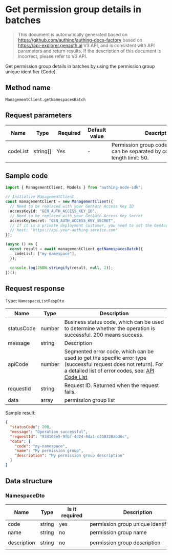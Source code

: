 # Get permission group details in batches

<!--
Warning⚠️:
Do not modify this document directly,
https://github.com/Authing/authing-docs-factory
Use this project to generate
-->

<LastUpdated />

> This document is automatically generated based on https://github.com/authing/authing-docs-factory based on https://api-explorer.genauth.ai V3 API, and is consistent with API parameters and return results. If the description of this document is incorrect, please refer to V3 API.

Get permission group details in batches by using the permission group unique identifier (Code).

## Method name

`ManagementClient.getNamespacesBatch`

## Request parameters

| Name     | Type     | <div style="width:80px">Required</div> | <div style="width:60px">Default value</div> | <div style="width:300px">Description</div>                                             | <div style="width:200px">Sample value</div> |
| -------- | -------- | -------------------------------------- | ------------------------------------------- | -------------------------------------------------------------------------------------- | ------------------------------------------- |
| codeList | string[] | Yes                                    | -                                           | Permission group code list, batches can be separated by commas Array length limit: 50. | `code1,code2`                               |

## Sample code

```ts
import { ManagementClient, Models } from "authing-node-sdk";

// Initialize ManagementClient
const managementClient = new ManagementClient({
  // Need to be replaced with your GenAuth Access Key ID
  accessKeyId: "GEN_AUTH_ACCESS_KEY_ID",
  // Need to be replaced with your GenAuth Access Key Secret
  accessKeySecret: "GEN_AUTH_ACCESS_KEY_SECRET",
  // If it is a private deployment customer, you need to set the GenAuth service domain name
  // host: 'https://api.your-authing-service.com'
});

(async () => {
  const result = await managementClient.getNamespacesBatch({
    codeList: ["my-namespace"],
  });

  console.log(JSON.stringify(result, null, 2));
})();
```

## Request response

Type: `NamespaceListRespDto`

| Name       | Type   | Description                                                                                                                                                                                                                                                                                                                                  |
| ---------- | ------ | -------------------------------------------------------------------------------------------------------------------------------------------------------------------------------------------------------------------------------------------------------------------------------------------------------------------------------------------- |
| statusCode | number | Business status code, which can be used to determine whether the operation is successful. 200 means success.                                                                                                                                                                                                                                 |
| message    | string | Description                                                                                                                                                                                                                                                                                                                                  |
| apiCode    | number | Segmented error code, which can be used to get the specific error type (successful request does not return). For a detailed list of error codes, see: [API Code List](https://api-explorer.genauth.ai/?tag=group/%E5%BC%80%E5%8F%91%E5%87%86%E5%A4%87#tag/%E5%BC%80%E5%8F%91%E5%87%86%E5%A4%87/%E9%94%99%E8%AF%AF%E5%A4%84%E7%90%86/apiCode) |
| requestId  | string | Request ID. Returned when the request fails.                                                                                                                                                                                                                                                                                                 |
| data       | array  | permission group list                                                                                                                                                                                                                                                                                                                        |

Sample result:

```json
{
  "statusCode": 200,
  "message": "Operation successful",
  "requestId": "934108e5-9fbf-4d24-8da1-c330328abd6c",
  "data": {
    "code": "my-namespace",
    "name": "My permission group",
    "description": "My permission group description"
  }
}
```

## Data structure

### <a id="NamespaceDto"></a> NamespaceDto

| Name        | Type   | <div style="width:80px">Is it required</div> | <div style="width:300px">Description</div> | <div style="width:200px">Sample value</div> |
| ----------- | ------ | -------------------------------------------- | ------------------------------------------ | ------------------------------------------- |
| code        | string | yes                                          | permission group unique identifier         | `my-namespace`                              |
| name        | string | no                                           | permission group name                      | `my permission group`                       |
| description | string | no                                           | permission group description               | `my permission group description`           |
